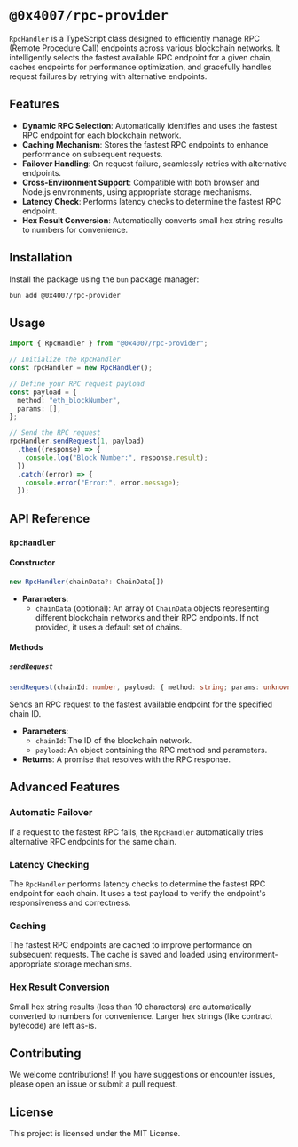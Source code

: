 # `@0x4007/rpc-provider`

`RpcHandler` is a TypeScript class designed to efficiently manage RPC (Remote Procedure Call) endpoints across various blockchain networks. It intelligently selects the fastest available RPC endpoint for a given chain, caches endpoints for performance optimization, and gracefully handles request failures by retrying with alternative endpoints.

## Features

- **Dynamic RPC Selection**: Automatically identifies and uses the fastest RPC endpoint for each blockchain network.
- **Caching Mechanism**: Stores the fastest RPC endpoints to enhance performance on subsequent requests.
- **Failover Handling**: On request failure, seamlessly retries with alternative endpoints.
- **Cross-Environment Support**: Compatible with both browser and Node.js environments, using appropriate storage mechanisms.
- **Latency Check**: Performs latency checks to determine the fastest RPC endpoint.
- **Hex Result Conversion**: Automatically converts small hex string results to numbers for convenience.

## Installation

Install the package using the `bun` package manager:

```bash
bun add @0x4007/rpc-provider
```

## Usage

```typescript
import { RpcHandler } from "@0x4007/rpc-provider";

// Initialize the RpcHandler
const rpcHandler = new RpcHandler();

// Define your RPC request payload
const payload = {
  method: "eth_blockNumber",
  params: [],
};

// Send the RPC request
rpcHandler.sendRequest(1, payload)
  .then((response) => {
    console.log("Block Number:", response.result);
  })
  .catch((error) => {
    console.error("Error:", error.message);
  });
```

## API Reference

### `RpcHandler`

#### Constructor

```typescript
new RpcHandler(chainData?: ChainData[])
```

- **Parameters**:
  - `chainData` (optional): An array of `ChainData` objects representing different blockchain networks and their RPC endpoints. If not provided, it uses a default set of chains.

#### Methods

##### `sendRequest`

```typescript
sendRequest(chainId: number, payload: { method: string; params: unknown[] }): Promise<JsonRpcResponse>
```

Sends an RPC request to the fastest available endpoint for the specified chain ID.

- **Parameters**:
  - `chainId`: The ID of the blockchain network.
  - `payload`: An object containing the RPC method and parameters.
- **Returns**: A promise that resolves with the RPC response.

## Advanced Features

### Automatic Failover

If a request to the fastest RPC fails, the `RpcHandler` automatically tries alternative RPC endpoints for the same chain.

### Latency Checking

The `RpcHandler` performs latency checks to determine the fastest RPC endpoint for each chain. It uses a test payload to verify the endpoint's responsiveness and correctness.

### Caching

The fastest RPC endpoints are cached to improve performance on subsequent requests. The cache is saved and loaded using environment-appropriate storage mechanisms.

### Hex Result Conversion

Small hex string results (less than 10 characters) are automatically converted to numbers for convenience. Larger hex strings (like contract bytecode) are left as-is.

## Contributing

We welcome contributions! If you have suggestions or encounter issues, please open an issue or submit a pull request.

## License

This project is licensed under the MIT License.